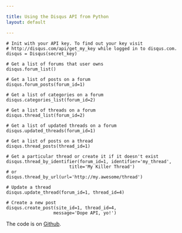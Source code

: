 ```yaml
---

title: Using the Disqus API from Python
layout: default

---
```


    # Init with your API key. To find out your key visit
    # http://disqus.com/api/get_my_key while logged in to disqus.com.
    disqus = Disqus(secret_key)

    # Get a list of forums that user owns
    disqus.forum_list()

    # Get a list of posts on a forum
    disqus.forum_posts(forum_id=1)

    # Get a list of categories on a forum
    disqus.categories_list(forum_id=2)

    # Get a list of threads on a forum
    disqus.thread_list(forum_id=2)

    # Get a list of updated threads on a forum
    disqus.updated_threads(forum_id=1)

    # Get a list of posts on a thread
    disqus.thread_posts(thread_id=1)

    # Get a particular thread or create it if it doesn't exist
    disqus.thread_by_identifier(forum_id=1, identifier='my_thread',
                            title='My Killer Thread')
    # or
    disqus.thread_by_url(url='http://my.awesome/thread')

    # Update a thread
    disqus.update_thread(forum_id=1, thread_id=4)

    # Create a new post
    disqus.create_post(site_id=1, thread_id=4,
                      message='Dope API, yo!')

The code is on [Github](https://github.com/jarodl/disqus.py).
